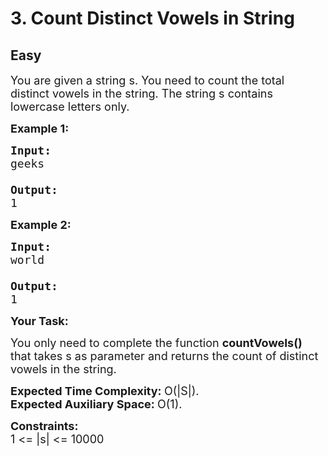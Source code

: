 # 3. Count Distinct Vowels in String
## Easy
<div class="problem-statement">
                <p></p><p><span style="font-size:18px">You are given a string s. You need to count the total distinct vowels in the string. The string s contains lowercase letters only.</span></p>

<p><span style="font-size:18px"><strong>Example 1:</strong></span></p>

<pre><span style="font-size:18px"><strong>Input:
</strong>geeks

<strong>Output: 
</strong>1</span>
</pre>

<p><span style="font-size:18px"><strong>Example 2:</strong></span></p>

<pre><span style="font-size:18px"><strong>Input:
</strong>world

<strong>Output:
</strong>1</span></pre>

<p><span style="font-size:18px"><strong>Your Task: </strong></span></p>

<p><span style="font-size:18px">You only need to complete the function <strong>countVowels()</strong> that takes s as parameter and returns the count of distinct vowels in the string.&nbsp;</span></p>

<p><span style="font-size:18px"><strong>Expected Time Complexity:&nbsp;</strong>O(|S|).<br>
<strong>Expected Auxiliary Space:&nbsp;</strong>O(1).</span></p>

<p><span style="font-size:18px"><strong>Constraints:</strong><br>
1 &lt;= |s| &lt;= 10000</span></p>
 <p></p>
            </div>